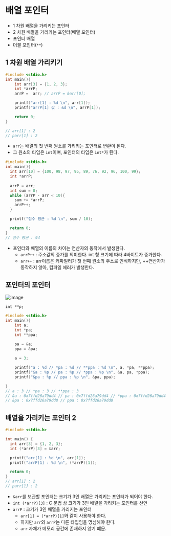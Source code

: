 # 배열 포인터

- 1 차원 배열을 가리키는 포인터
- 2 차원 배열을 가리키는 포인터(배열 포인터)
- 포인터 배열
- 더블 포인터(`**`)

## 1 차원 배열 가리키기

```c
#include <stdio.h>
int main(){
    int arr[3] = {1, 2, 3};
    int *arrP;
    arrP =  arr; // arrP = &arr[0];

    printf("arr[1] : %d \n", arr[1]);
    printf("arrP[1] 값 : &d \n", arrP[1]);

    return 0;
}

// arr[1] : 2 
// parr[1] : 2 
```

- `arr`는 배열의 첫 번째 원소를 가리키는 포인터로 변환이 된다.
- 그 원소의 타입은 `int`이며, 포인터의 타입은 `int*`가 된다.

```c
#include <stdio.h>
int main(){
  int arr[10] = {100, 98, 97, 95, 89, 76, 92, 96, 100, 99};
  int *arrP;
  
  arrP = arr;
  int sum = 0;
  while (arrP - arr < 10){
    sum += *arrP;
    arrP++;
  }

  printf("점수 평균 : %d \n", sum / 10);

  return 0;
}
// 점수 평균 : 94 
```

- 포인터와 배열의 이름의 차이는 연산자의 동작에서 발생한다.
    - `arrP++` : 주소값의 증가를 의미한다. int 형 크기에 따라 4바이트가 증가한다.
    - `arr++` : arr이름은 커파일러가 첫 번째 원소의 주소로 인식하지만, ++연산자가 동작하지 않아, 컴파일 에러가 발생한다.

## 포인터의 포인터

![image](https://github.com/WonilLee211/TIL/assets/109330610/ce566f4e-d247-4e6a-95e8-3b375ab744e5)

`int **p;`

```c
#include <stdio.h>
int main(){
    int a;
    int *pa;
    int **ppa;

    pa = &a;
    ppa = &pa;
    
    a = 3;

    printf("a : %d // *pa : %d // **ppa : %d \n", a, *pa, **ppa);
    printf("&a : %p // pa : %p // *ppa : %p \n", &a, pa, *ppa);
    printf("&pa : %p // ppa : %p \n", &pa, ppa);

}
// a : 3 // *pa : 3 // **ppa : 3 
// &a : 0x7ffd26a79dd4 // pa : 0x7ffd26a79dd4 // *ppa : 0x7ffd26a79dd4 
// &pa : 0x7ffd26a79dd8 // ppa : 0x7ffd26a79dd8
```

## 배열을 가리키는 포인터 2



```c
#include <stdio.h>

int main() {
  int arr[3] = {1, 2, 3};
  int (*arrP)[3] = &arr;

  printf("arr[1] : %d \n", arr[1]);
  printf("arrP[1] : %d \n", (*arrP)[1]);

  return 0;
}
// arr[1] : 2 
// parr[1] : 2 
```

- `&arr`를 보관할 포인터는 크기가 3인 배열은 가리키는 포인터가 되어야 한다.
- `int (*arrP)[3]` : C 문법 상 크기가 3인 배열을 가리키는 포인터를 선언
- `arrP` : 크기가 3인 배열을 가리키는 포인터
    - `arr[1] = (*arrP)[1]`와 같이 사용해야 한다.
    - 하지만 `arr`와 `arrP`는 다른 타입임을 명심해야 한다.
    - `arr` 자체가 메모리 공간에 존재하지 않기 떄문.
